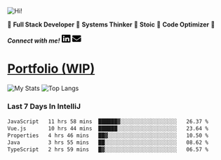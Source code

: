 <img src="https://i.giphy.com/media/3PAL5bChWnak0WJ32x/giphy.webp" alt="Hi!">

:star2: **Full Stack Developer** :star2: **Systems Thinker** :star2: **Stoic** :star2: **Code Optimizer** :star2:

***Connect with me!*** <a href="https://www.linkedin.com/in/ethan-glover/"><img src="https://raw.githubusercontent.com/eglove/eglove/eeb591600b73da426bd298d229e2fd96df019488/linkedin-brands.svg" alt="LinkedIn" width="20px" height="20px"></a> <a href="mailto:hello@ethang.email"><img src="https://raw.githubusercontent.com/eglove/eglove/47aceecf4819797d993f5facc7764cb99d0ab039/envelope-solid.svg" alt="Email" width="20px" height="20px"></a>

# [Portfolio (WIP)](https://portfolio-mauve-nine.vercel.app/)

![My Stats](https://github-readme-stats.vercel.app/api?username=eglove&show_icons=true&theme=default&count_private=true)
![Top Langs](https://github-readme-stats.vercel.app/api/top-langs/?username=eglove&layout=compact)

### Last 7 Days In IntelliJ
<!--START_SECTION:waka-->
```text
JavaScript   11 hrs 58 mins  ██████▓░░░░░░░░░░░░░░░░░░   26.37 % 
Vue.js       10 hrs 44 mins  ██████░░░░░░░░░░░░░░░░░░░   23.64 % 
Properties   4 hrs 46 mins   ██▓░░░░░░░░░░░░░░░░░░░░░░   10.50 % 
Java         3 hrs 55 mins   ██░░░░░░░░░░░░░░░░░░░░░░░   08.62 % 
TypeScript   2 hrs 59 mins   █▓░░░░░░░░░░░░░░░░░░░░░░░   06.57 % 
```
<!--END_SECTION:waka-->
